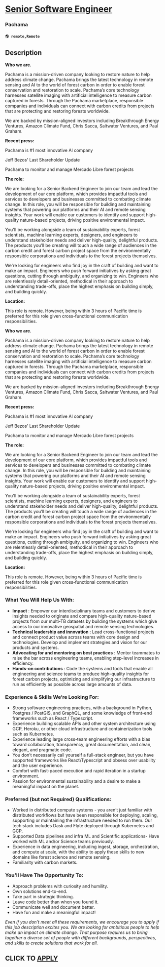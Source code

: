 # [Senior Software Engineer](https://www.remotewlb.com/apply/senior-software-engineer-113279)  
### Pachama  
#### `🌎 remote,Remote`  

## Description

 **Who we are.**

Pachama is a mission-driven company looking to restore nature to help address climate change. Pachama brings the latest technology in remote sensing and AI to the world of forest carbon in order to enable forest conservation and restoration to scale. Pachama’s core technology harnesses satellite imaging with artificial intelligence to measure carbon captured in forests. Through the Pachama marketplace, responsible companies and individuals can connect with carbon credits from projects that are protecting and restoring forests worldwide.

  

We are backed by mission-aligned investors including Breakthrough Energy Ventures, Amazon Climate Fund, Chris Sacca, Saltwater Ventures, and Paul Graham.

  

 **Recent press:**

Pachama is #1 most innovative AI company

Jeff Bezos' Last Shareholder Update

Pachama to monitor and manage Mercado Libre forest projects

  

  

 **The role:**

We are looking for a Senior Backend Engineer to join our team and lead the development of our core platform, which provides impactful tools and services to developers and businesses committed to combating climate change. In this role, you will be responsible for building and maintaining systems that powering our platforms and their AI and remote sensing insights. Your work will enable our customers to identify and support high-quality nature-based projects, driving positive environmental impact.

  

You'll be working alongside a team of sustainability experts, forest scientists, machine learning experts, designers, and engineers to understand stakeholder needs and deliver high-quality, delightful products. The products you’ll be creating will touch a wide range of audiences in the carbon credit and forest carbon project space from the environmentally responsible corporations and individuals to the forest projects themselves.

  

We're looking for engineers who find joy in the craft of building and want to make an impact. Engineers who push forward initiatives by asking great questions, cutting through ambiguity, and organizing to win. Engineers who are relentlessly detail-oriented, methodical in their approach to understanding trade-offs, place the highest emphasis on building simply, and building quickly.

  

 **Location:**

This role is remote. However, being within 3 hours of Pacific time is preferred for this role given cross-functional communication responsibilities.

  

 **Who we are.**

Pachama is a mission-driven company looking to restore nature to help address climate change. Pachama brings the latest technology in remote sensing and AI to the world of forest carbon in order to enable forest conservation and restoration to scale. Pachama’s core technology harnesses satellite imaging with artificial intelligence to measure carbon captured in forests. Through the Pachama marketplace, responsible companies and individuals can connect with carbon credits from projects that are protecting and restoring forests worldwide.

  

We are backed by mission-aligned investors including Breakthrough Energy Ventures, Amazon Climate Fund, Chris Sacca, Saltwater Ventures, and Paul Graham.

  

 **Recent press:**

Pachama is #1 most innovative AI company

Jeff Bezos' Last Shareholder Update

Pachama to monitor and manage Mercado Libre forest projects

  

  

 **The role:**

We are looking for a Senior Backend Engineer to join our team and lead the development of our core platform, which provides impactful tools and services to developers and businesses committed to combating climate change. In this role, you will be responsible for building and maintaining systems that powering our platforms and their AI and remote sensing insights. Your work will enable our customers to identify and support high-quality nature-based projects, driving positive environmental impact.

  

You'll be working alongside a team of sustainability experts, forest scientists, machine learning experts, designers, and engineers to understand stakeholder needs and deliver high-quality, delightful products. The products you’ll be creating will touch a wide range of audiences in the carbon credit and forest carbon project space from the environmentally responsible corporations and individuals to the forest projects themselves.

  

We're looking for engineers who find joy in the craft of building and want to make an impact. Engineers who push forward initiatives by asking great questions, cutting through ambiguity, and organizing to win. Engineers who are relentlessly detail-oriented, methodical in their approach to understanding trade-offs, place the highest emphasis on building simply, and building quickly.

  

 **Location:**

This role is remote. However, being within 3 hours of Pacific time is preferred for this role given cross-functional communication responsibilities.

  

### What You Will Help Us With:

*  **Impact** : Empower our interdisciplinary teams and customers to derive insights needed to originate and compare high-quality nature-based projects from our multi-TB datasets by building the systems which give access to our innovative geospatial and remote sensing technologies.
*  **Technical leadership and innovation** : Lead cross-functional projects and connect product value across teams with core design and technologies. Develop and implement strategies and vision for our products and systems.
*  **Advocating for and mentoring on best practices** : Mentor teammates to raise the bar across engineering teams, enabling step-level increases in efficiency.
*  **Hands-on contributions** : Code the systems and tools that enable all engineering and science teams to produce high-quality insights for forest carbon projects, optimizing and simplifying our infrastructure to run as efficiently as possible across large amounts of data.

  

### Experience & Skills We’re Looking For:

* Strong software engineering practices, with a background in Python, Postgres / PostGIS, and GraphQL, and some knowledge of front-end frameworks such as React / Typescript.
* Experience building scalable APIs and other system architecture using GCP, Heroku, or other cloud infrastructure and containerization tools such as Kubernetes.
* Experience leading large cross-team engineering efforts with a bias toward collaboration, transparency, great documentation, and clean, elegant, and pragmatic code.
* You don’t necessarily call yourself a full-stack engineer, but you have supported frameworks like React\Typescript and obsess over usability and the user experience.
* Comfort with fast-paced execution and rapid iteration in a startup environment.
* Passion for environmental sustainability and a desire to make a meaningful impact on the planet.

  

### Preferred (but not Required) Qualifications:

* Worked in distributed compute systems - you aren’t just familiar with distributed workflows but have been responsible for deploying, scaling, supporting or maintaining the infrastructure needed to run them. Our tech stack includes Dask and Flyte deployed through Kubernetes and GCP.
* Supported Data pipelines and infra ML and Scientific applications- Have worked with ML and/or Science teams previously.
* Experience in data engineering, including ingest, storage, orchestration, and compute at scale, with the ability to apply these skills to new domains like forest science and remote sensing.
* Familiarity with carbon markets.

  

### You’ll Have The Opportunity To:

* Approach problems with curiosity and humility.
* Own solutions end-to-end.
* Take part in strategic thinking.
* Leave code better than when you found it.
* Communicate well and document better.
* Have fun and make a meaningful impact!

  

 _Even if you don’t meet all these requirements, we encourage you to apply if this job description excites you. We are looking for ambitious people to help make an impact on climate change. That purpose requires us to bring together a diverse set of people with different backgrounds, perspectives, and skills to create solutions that work for all._

  
## CLICK TO [APPLY](https://www.remotewlb.com/apply/senior-software-engineer-113279)

